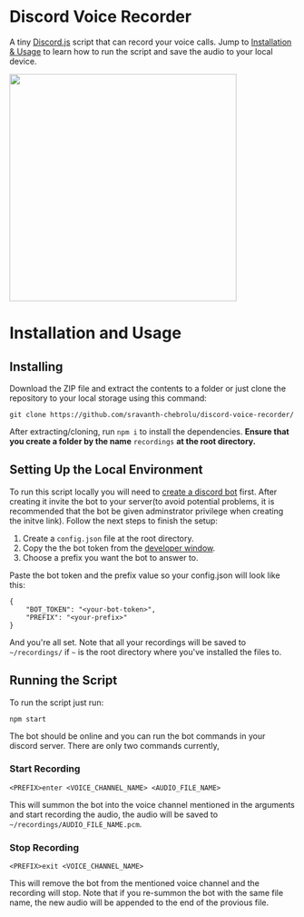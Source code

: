 # Discord Voice Recorder

A tiny [Discord.js](https://discord.js.org/#/) script that can record your voice calls. Jump to [Installation & Usage](https://github.com/sravanth-chebrolu/discord-voice-recorder/installation-and-usage) to learn how to run the script and save the audio to your local device.

<img src="https://i.imgur.com/y6JCNNA.png" width="400" align="center">

# Installation and Usage

## Installing

Download the ZIP file and extract the contents to a folder or just clone the repository to your local storage using this command:

```
git clone https://github.com/sravanth-chebrolu/discord-voice-recorder/
```

After extracting/cloning, run `npm i` to install the dependencies. **Ensure that you create a folder by the name** `recordings` **at the root directory.**

## Setting Up the Local Environment

To run this script locally you will need to [create a discord bot](https://discordpy.readthedocs.io/en/latest/discord.html) first. After creating it invite the bot to your server(to avoid potential problems, it is recommended that the bot be given adminstrator privilege when creating the initve link). Follow the next steps to finish the setup:

1. Create a `config.json` file at the root directory.
2. Copy the the bot token from the [developer window](https://discord.com/developers/applications).
3. Choose a prefix you want the bot to answer to.

Paste the bot token and the prefix value so your config.json will look like this:

```
{
    "BOT_TOKEN": "<your-bot-token>",
    "PREFIX": "<your-prefix>"
}
```

And you're all set. Note that all your recordings will be saved to `~/recordings/` if `~` is the root directory where you've installed the files to.

## Running the Script

To run the script just run:

```
npm start
```

The bot should be online and you can run the bot commands in your discord server. There are only two commands currently,

### Start Recording

```
<PREFIX>enter <VOICE_CHANNEL_NAME> <AUDIO_FILE_NAME>
```

This will summon the bot into the voice channel mentioned in the arguments and start recording the audio, the audio will be saved to `~/recordings/AUDIO_FILE_NAME.pcm`.

### Stop Recording

```
<PREFIX>exit <VOICE_CHANNEL_NAME>
```

This will remove the bot from the mentioned voice channel and the recording will stop. Note that if you re-summon the bot with the same file name, the new audio will be appended to the end of the provious file.
